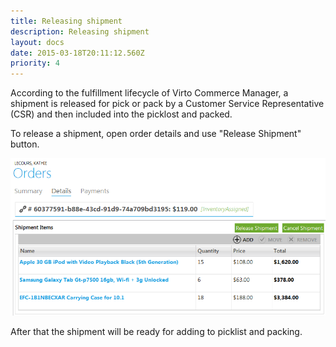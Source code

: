 ```yaml
---
title: Releasing shipment
description: Releasing shipment
layout: docs
date: 2015-03-18T20:11:12.560Z
priority: 4
---
```

According to the fulfillment lifecycle of Virto Commerce Manager, a shipment is released for pick or pack by a Customer Service Representative (CSR) and then included into the picklost and packed.

To release a shipment, open order details and use "Release Shipment" button.

<img src="../../../../../assets/images/docs/release-shipment.PNG" />

After that the shipment will be ready for adding to picklist and packing.